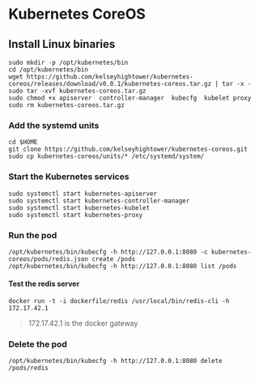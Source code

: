 # Kubernetes CoreOS

## Install Linux binaries

```
sudo mkdir -p /opt/kubernetes/bin
cd /opt/kubernetes/bin
wget https://github.com/kelseyhightower/kubernetes-coreos/releases/download/v0.0.1/kubernetes-coreos.tar.gz | tar -x -
sudo tar -xvf kubernetes-coreos.tar.gz
sudo chmod +x apiserver  controller-manager  kubecfg  kubelet proxy
sudo rm kubernetes-coreos.tar.gz
```

### Add the systemd units

```
cd $HOME
git clone https://github.com/kelseyhightower/kubernetes-coreos.git
sudo cp kubernetes-coreos/units/* /etc/systemd/system/
```

### Start the Kubernetes services

```
sudo systemctl start kubernetes-apiserver
sudo systemctl start kubernetes-controller-manager
sudo systemctl start kubernetes-kubelet
sudo systemctl start kubernetes-proxy
```

### Run the pod

```
/opt/kubernetes/bin/kubecfg -h http://127.0.0.1:8080 -c kubernetes-coreos/pods/redis.json create /pods
/opt/kubernetes/bin/kubecfg -h http://127.0.0.1:8080 list /pods
```

#### Test the redis server

```
docker run -t -i dockerfile/redis /usr/local/bin/redis-cli -h 172.17.42.1
```

> 172.17.42.1 is the docker gateway

### Delete the pod

```
/opt/kubernetes/bin/kubecfg -h http://127.0.0.1:8080 delete /pods/redis
```
